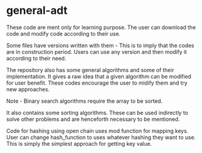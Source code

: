 # general-adt
These code are ment only for learning purpose.
The user can download the code and modify code according to their use.

Some files have versions written with them -
  This is to imply that the codes are in construction period.
  Users can use any version and then modify it according to their need.

The repository also has some general algorithms and some of their implementation. It gives a raw idea that a given algorithm can be modified for user benefit. These codes encourage the user to midify them and try new approaches.

Note - Binary search algorithms require the array to be sorted.

It also contains some sorting algorithms. These can be used indirectly to solve other problems and are henceforth necessary to be mentioned.

Code for hashing using open chain uses mod function for mapping keys. User can change hash_function to uses whatever hashing they want to use. This is simply the simplest approach for getting key value.
